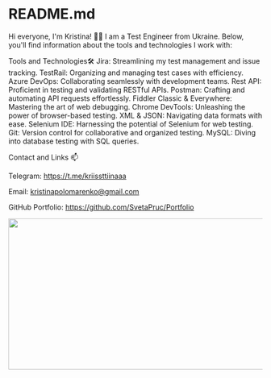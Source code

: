 # README.md
Hi everyone, I'm Kristina! ✌🏼 I am a Test Engineer from Ukraine. Below, you'll find information about the tools and technologies I work with:

Tools and Technologies🛠️
Jira: Streamlining my test management and issue tracking.
TestRail: Organizing and managing test cases with efficiency.
Azure DevOps: Collaborating seamlessly with development teams.
Rest API: Proficient in testing and validating RESTful APIs.
Postman: Crafting and automating API requests effortlessly.
Fiddler Classic & Everywhere: Mastering the art of web debugging.
Chrome DevTools: Unleashing the power of browser-based testing.
XML & JSON: Navigating data formats with ease.
Selenium IDE: Harnessing the potential of Selenium for web testing.
Git: Version control for collaborative and organized testing.
MySQL: Diving into database testing with SQL queries.

Contact and Links 📫

Telegram: https://t.me/kriissttiinaaa

Email: kristinapolomarenko@gmail.com

GitHub Portfolio: https://github.com/SvetaPruc/Portfolio

<div align="center">
  <img src="[https://tenor.com/uk/view/laptop-gif-26065252](https://tenor.com/uk/view/pup-puppy-dog-pet-cute-gif-17429685)" width="600" height="300"/>
</div>
